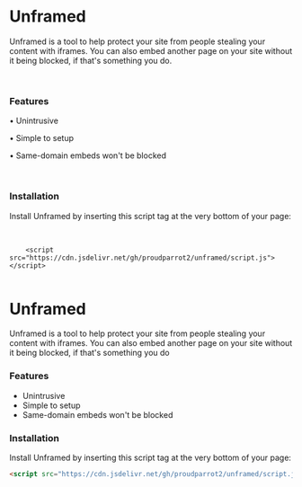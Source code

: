 <h1>Unframed</h1>
  <p>Unframed is a tool to help protect your site from people stealing your content with iframes. You can also embed another page on your site without it being blocked, if that's something you do.</p> <br>
  <h3>Features</h3>
  <p>• Unintrusive</p>
  <p>• Simple to setup</p>
  <p>• Same-domain embeds won't be blocked</p>
  
  <br>
  
  <h3>Installation</h3>
  <p>Install Unframed by inserting this script tag at the very bottom of your page:</p><br>
  <code>
    &#60;script src="https://cdn.jsdelivr.net/gh/proudparrot2/unframed/script.js"&#62;&#60;/script&#62;
  </code>
  
# Unframed
Unframed is a tool to help protect your site from people stealing your content with iframes. You can also embed another page on your site without it being blocked, if that's something you do

### Features
* Unintrusive
* Simple to setup
* Same-domain embeds won't be blocked

### Installation
Install Unframed by inserting this script tag at the very bottom of your page:
```html
<script src="https://cdn.jsdelivr.net/gh/proudparrot2/unframed/script.js"></script>
```
